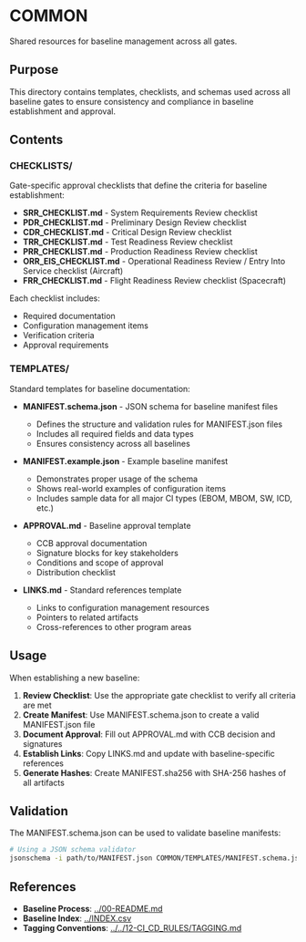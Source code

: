 # COMMON

Shared resources for baseline management across all gates.

## Purpose

This directory contains templates, checklists, and schemas used across all baseline gates to ensure consistency and compliance in baseline establishment and approval.

## Contents

### CHECKLISTS/

Gate-specific approval checklists that define the criteria for baseline establishment:

- **SRR_CHECKLIST.md** - System Requirements Review checklist
- **PDR_CHECKLIST.md** - Preliminary Design Review checklist
- **CDR_CHECKLIST.md** - Critical Design Review checklist
- **TRR_CHECKLIST.md** - Test Readiness Review checklist
- **PRR_CHECKLIST.md** - Production Readiness Review checklist
- **ORR_EIS_CHECKLIST.md** - Operational Readiness Review / Entry Into Service checklist (Aircraft)
- **FRR_CHECKLIST.md** - Flight Readiness Review checklist (Spacecraft)

Each checklist includes:
- Required documentation
- Configuration management items
- Verification criteria
- Approval requirements

### TEMPLATES/

Standard templates for baseline documentation:

- **MANIFEST.schema.json** - JSON schema for baseline manifest files
  - Defines the structure and validation rules for MANIFEST.json files
  - Includes all required fields and data types
  - Ensures consistency across all baselines

- **MANIFEST.example.json** - Example baseline manifest
  - Demonstrates proper usage of the schema
  - Shows real-world examples of configuration items
  - Includes sample data for all major CI types (EBOM, MBOM, SW, ICD, etc.)

- **APPROVAL.md** - Baseline approval template
  - CCB approval documentation
  - Signature blocks for key stakeholders
  - Conditions and scope of approval
  - Distribution checklist

- **LINKS.md** - Standard references template
  - Links to configuration management resources
  - Pointers to related artifacts
  - Cross-references to other program areas

## Usage

When establishing a new baseline:

1. **Review Checklist**: Use the appropriate gate checklist to verify all criteria are met
2. **Create Manifest**: Use MANIFEST.schema.json to create a valid MANIFEST.json file
3. **Document Approval**: Fill out APPROVAL.md with CCB decision and signatures
4. **Establish Links**: Copy LINKS.md and update with baseline-specific references
5. **Generate Hashes**: Create MANIFEST.sha256 with SHA-256 hashes of all artifacts

## Validation

The MANIFEST.schema.json can be used to validate baseline manifests:

```bash
# Using a JSON schema validator
jsonschema -i path/to/MANIFEST.json COMMON/TEMPLATES/MANIFEST.schema.json
```

## References

- **Baseline Process**: [../00-README.md](../00-README.md)
- **Baseline Index**: [../INDEX.csv](../INDEX.csv)
- **Tagging Conventions**: [../../12-CI_CD_RULES/TAGGING.md](../../12-CI_CD_RULES/TAGGING.md)
